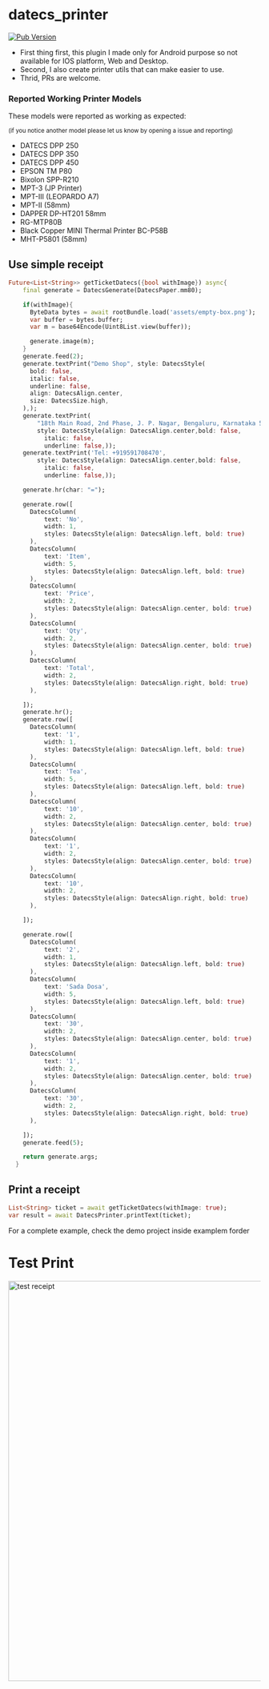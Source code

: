 # datecs_printer

[![Pub Version](https://img.shields.io/pub/v/datecs_printer)](https://pub.dev/packages/datecs_printer)

* First thing first, this plugin I made only for Android purpose so not available for IOS platform, Web and Desktop.
* Second, I also create printer utils that can make easier to use. 
* Thrid, PRs are welcome.

### Reported Working Printer Models

These models were reported as working as expected:

<sub>(if you notice another model please let us know by opening a issue and reporting)</sub>

- DATECS DPP 250
- DATECS DPP 350
- DATECS DPP 450
- EPSON TM P80
- Bixolon SPP-R210
- MPT-3 (JP Printer)
- MPT-III (LEOPARDO A7)
- MPT-II (58mm)
- DAPPER DP-HT201 58mm
- RG-MTP80B
- Black Copper MINI Thermal Printer BC-P58B
- MHT-P5801 (58mm)

## Use simple receipt
```dart
Future<List<String>> getTicketDatecs({bool withImage}) async{
    final generate = DatecsGenerate(DatecsPaper.mm80);

    if(withImage){
      ByteData bytes = await rootBundle.load('assets/empty-box.png');
      var buffer = bytes.buffer;
      var m = base64Encode(Uint8List.view(buffer));

      generate.image(m);
    }
    generate.feed(2);
    generate.textPrint("Demo Shop", style: DatecsStyle(
      bold: false,
      italic: false,
      underline: false,
      align: DatecsAlign.center,
      size: DatecsSize.high,
    ),);
    generate.textPrint(
        "18th Main Road, 2nd Phase, J. P. Nagar, Bengaluru, Karnataka 560078",
        style: DatecsStyle(align: DatecsAlign.center,bold: false,
          italic: false,
          underline: false,));
    generate.textPrint('Tel: +919591708470',
        style: DatecsStyle(align: DatecsAlign.center,bold: false,
          italic: false,
          underline: false,));

    generate.hr(char: "=");

    generate.row([
      DatecsColumn(
          text: 'No',
          width: 1,
          styles: DatecsStyle(align: DatecsAlign.left, bold: true)
      ),
      DatecsColumn(
          text: 'Item',
          width: 5,
          styles: DatecsStyle(align: DatecsAlign.left, bold: true)
      ),
      DatecsColumn(
          text: 'Price',
          width: 2,
          styles: DatecsStyle(align: DatecsAlign.center, bold: true)
      ),
      DatecsColumn(
          text: 'Qty',
          width: 2,
          styles: DatecsStyle(align: DatecsAlign.center, bold: true)
      ),
      DatecsColumn(
          text: 'Total',
          width: 2,
          styles: DatecsStyle(align: DatecsAlign.right, bold: true)
      ),

    ]);
    generate.hr();
    generate.row([
      DatecsColumn(
          text: '1',
          width: 1,
          styles: DatecsStyle(align: DatecsAlign.left, bold: true)
      ),
      DatecsColumn(
          text: 'Tea',
          width: 5,
          styles: DatecsStyle(align: DatecsAlign.left, bold: true)
      ),
      DatecsColumn(
          text: '10',
          width: 2,
          styles: DatecsStyle(align: DatecsAlign.center, bold: true)
      ),
      DatecsColumn(
          text: '1',
          width: 2,
          styles: DatecsStyle(align: DatecsAlign.center, bold: true)
      ),
      DatecsColumn(
          text: '10',
          width: 2,
          styles: DatecsStyle(align: DatecsAlign.right, bold: true)
      ),

    ]);

    generate.row([
      DatecsColumn(
          text: '2',
          width: 1,
          styles: DatecsStyle(align: DatecsAlign.left, bold: true)
      ),
      DatecsColumn(
          text: 'Sada Dosa',
          width: 5,
          styles: DatecsStyle(align: DatecsAlign.left, bold: true)
      ),
      DatecsColumn(
          text: '30',
          width: 2,
          styles: DatecsStyle(align: DatecsAlign.center, bold: true)
      ),
      DatecsColumn(
          text: '1',
          width: 2,
          styles: DatecsStyle(align: DatecsAlign.center, bold: true)
      ),
      DatecsColumn(
          text: '30',
          width: 2,
          styles: DatecsStyle(align: DatecsAlign.right, bold: true)
      ),

    ]);
    generate.feed(5);

    return generate.args;
  }
```

## Print a receipt
```dart
List<String> ticket = await getTicketDatecs(withImage: true);
var result = await DatecsPrinter.printText(ticket);
```
For a complete example, check the demo project inside examplem forder

# Test Print
<img src="https://github.com/rezins/datecs_printer/blob/main/example/assets/datecs_receipt.jpg?raw=true" alt="test receipt" height="800" width="800"/>
